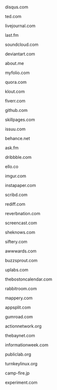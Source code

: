 disqus.com

ted.com

livejournal.com

last.fm

soundcloud.com

deviantart.com

about.me

myfolio.com

quora.com

klout.com

fiverr.com

github.com

skillpages.com

issuu.com

behance.net

ask.fm

dribbble.com

ello.co

imgur.com

instapaper.com

scribd.com

rediff.com

reverbnation.com

screencast.com

sheknows.com

siftery.com

awwwards.com

buzzsprout.com

uplabs.com

thebostoncalendar.com

rabbitroom.com

mappery.com

appsplit.com

gumroad.com

actionnetwork.org

thebaynet.com

informationweek.com

publiclab.org

turnkeylinux.org

camp-fire.jp

experiment.com
